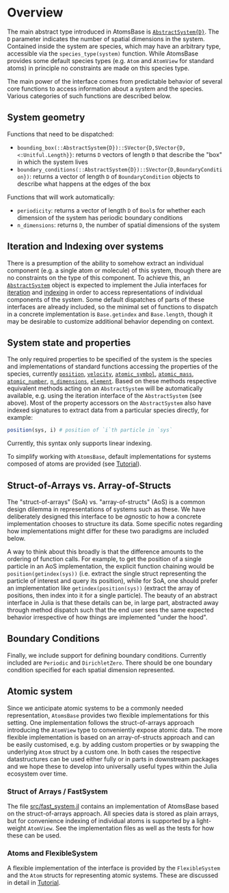 # Overview
The main abstract type introduced in AtomsBase is [`AbstractSystem{D}`](@ref). The `D`
parameter indicates the number of spatial dimensions in the system.
Contained inside the system are species, which may have an arbitrary type,
accessible via the `species_type(system)` function.
While AtomsBase provides some default species types (e.g. `Atom` and `AtomView`
for standard atoms) in principle no constraints are made on this species type.

The main power of the interface comes from predictable behavior of several core
functions to access information about a system and the species.
Various categories of such functions are described below.

## System geometry
Functions that need to be dispatched:
* `bounding_box(::AbstractSystem{D})::SVector{D,SVector{D,<:Unitful.Length}}`: returns `D` vectors of length `D` that describe the "box" in which the system lives
* `boundary_conditions(::AbstractSystem{D})::SVector{D,BoundaryCondition})`: returns a vector of length `D` of `BoundaryCondition` objects to describe what happens at the edges of the box

Functions that will work automatically:
* `periodicity`: returns a vector of length `D` of `Bool`s for whether each dimension of the system has periodic boundary conditions
* `n_dimensions`: returns `D`, the number of spatial dimensions of the system

## Iteration and Indexing over systems
There is a presumption of the ability to somehow extract an individual
component (e.g. a single atom or molecule) of this system, though there are no
constraints on the type of this component. To achieve this, an [`AbstractSystem`](@ref)
object is expected to implement the Julia interfaces for
[iteration](https://docs.julialang.org/en/v1/manual/interfaces/#man-interface-iteration)
and [indexing](https://docs.julialang.org/en/v1/manual/interfaces/#Indexing) in
order to access representations of individual components of the system. Some
default dispatches of parts of these interfaces are already included, so the
minimal set of functions to dispatch in a concrete implementation is
`Base.getindex` and `Base.length`, though it may be desirable to customize
additional behavior depending on context.

## System state and properties
The only required properties to be specified of the system is the species
and implementations of standard functions accessing the properties of the species,
currently [`position`](@ref), [`velocity`](@ref), [`atomic_symbol`](@ref), [`atomic_mass`](@ref), [`atomic_number`](@ref), [`n_dimensions`](@ref), [`element`](@ref). 
Based on these methods respective equivalent methods acting
on an `AbstractSystem` will be automatically available, e.g. using the iteration
interface of the `AbstractSystem` (see above). Most of the property accessors on the
`AbstractSystem` also have indexed signatures to extract data from a particular species
directly, for example:
```julia
position(sys, i) # position of `i`th particle in `sys`
```
Currently, this syntax only supports linear indexing.

To simplify working with `AtomsBase`, default implementations for systems
composed of atoms are provided (see [Tutorial](@ref)).

## Struct-of-Arrays vs. Array-of-Structs
The "struct-of-arrays" (SoA) vs. "array-of-structs" (AoS) is a common design
dilemma in representations of systems such as these. We have deliberately
designed this interface to be _agnostic_ to how a concrete implementation
chooses to structure its data. Some specific notes regarding how
implementations might differ for these two paradigms are included below.

A way to think about this broadly is that the difference amounts to the
ordering of function calls. For example, to get the position of a single
particle in an AoS implementation, the explicit function chaining would be
`position(getindex(sys))` (i.e. extract the single struct representing the
particle of interest and query its position), while for SoA, one should prefer
an implementation like `getindex(position(sys))` (extract the array of
positions, then index into it for a single particle). The beauty of an abstract
interface in Julia is that these details can be, in large part, abstracted away
through method dispatch such that the end user sees the same expected behavior
irrespective of how things are implemented "under the hood".

## Boundary Conditions
Finally, we include support for defining boundary conditions. Currently
included are `Periodic` and `DirichletZero`. There should be one boundary
condition specified for each spatial dimension represented.

## Atomic system
Since we anticipate atomic systems to be a commonly needed representation,
`AtomsBase` provides two flexible implementations for this setting.
One implementation follows the struct-of-arrays approach introducing the `AtomView`
type to conveniently expose atomic data.
The more flexible implementation is based on an array-of-structs approach
and can be easily customised, e.g. by adding custom properties or by swapping
the underlying `Atom` struct by a custom one.
In both cases the respective datastructures can be used either fully
or in parts in downstream packages and we hope these to develop into universally
useful types within the Julia ecosystem over time.

### Struct of Arrays / FastSystem
The file [src/fast_system.jl](https://github.com/JuliaMolSim/AtomsBase.jl/blob/master/src/fast_system.jl) contains an implementation of
AtomsBase based on the struct-of-arrays approach. All species data is stored
as plain arrays, but for convenience indexing of individual atoms is supported
by a light-weight `AtomView`. See the implementation files
as well as the tests for how these can be used.

### Atoms and FlexibleSystem
A flexible implementation of the interface is provided by the
`FlexibleSystem` and the `Atom` structs
for representing atomic systems.
These are discussed in detail in [Tutorial](@ref).
